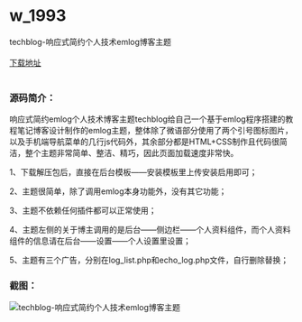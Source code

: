 # w_1993
techblog-响应式简约个人技术emlog博客主题
<br/></br>
[下载地址](https://www.uuid2.com/1993.html "下载地址")
<br/></br>
<h3>源码简介：</h3>
<p>响应式简约emlog个人技术博客主题techblog给自己一个基于emlog程序搭建的教程笔记博客设计制作的emlog主题，整体除了微语部分使用了两个引号图标图片，以及手机端导航菜单的几行js代码外，其余部分都是HTML+CSS制作且代码很简洁，整个主题非常简单、整洁、精巧，因此页面加载速度非常快。<p>
<p>1、下载解压包后，直接在后台模板——安装模板里上传安装启用即可；<p>
<p>2、主题很简单，除了调用emlog本身功能外，没有其它功能；<p>
<p>3、主题不依赖任何插件都可以正常使用；<p>
<p>4、主题左侧的关于博主调用的是后台——侧边栏——个人资料组件，而个人资料组件的信息请在后台——设置——个人设置里设置；<p>
<p>5、主题有三个广告，分别在log_list.php和echo_log.php文件，自行删除替换；<p>
<h3>截图：</h3>
<img src="https://www.uuid2.com/wp-content/uploads/img/202206/27307c0527.jpg" alt="techblog-响应式简约个人技术emlog博客主题">
